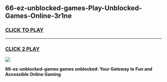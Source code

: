 
## 66-ez-unblocked-games-Play-Unblocked-Games-Online-3r1ne
<h3>
<a href="https://premium76.site?title=66-ez-unblocked-games&ref=25A">CLICK TO PLAY</a></h3>
<hr>

<h3>
<a href="https://premium76.site?title=66-ez-unblocked-games&ref=25A">CLICK 2 PLAY</a>
  
</h3>

<a href="https://premium76.site?title=66-ez-unblocked-games&ref=25A"><img src="https://clearcache.store/games.png"></a>


**66-ez-unblocked-games games unblocked: Your Gateway to Fun and Accessible Online Gaming**
